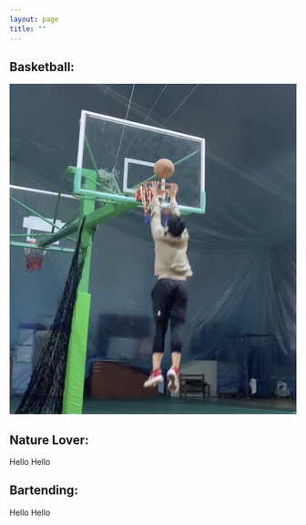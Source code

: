 ```yaml
---
layout: page
title: ""
---
```


## Basketball:
![dunk](dunk.png)


## Nature Lover:
Hello Hello


## Bartending:
Hello Hello




